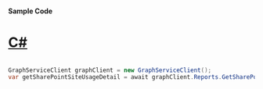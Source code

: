 #### Sample Code
# [C#](#tab/Csharp)

```C#

GraphServiceClient graphClient = new GraphServiceClient();
var getSharePointSiteUsageDetail = await graphClient.Reports.GetSharePointSiteUsageDetail.Request().GetAsync();

```